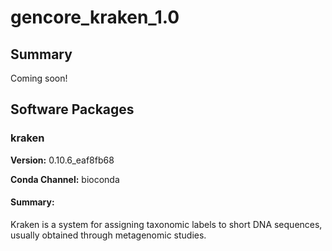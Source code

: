# gencore_kraken_1.0
## Summary

Coming soon!

## Software Packages

### kraken
**Version:** 0.10.6_eaf8fb68

**Conda Channel:** bioconda

#### Summary:
Kraken is a system for assigning taxonomic labels to short DNA sequences, usually obtained through metagenomic studies.



